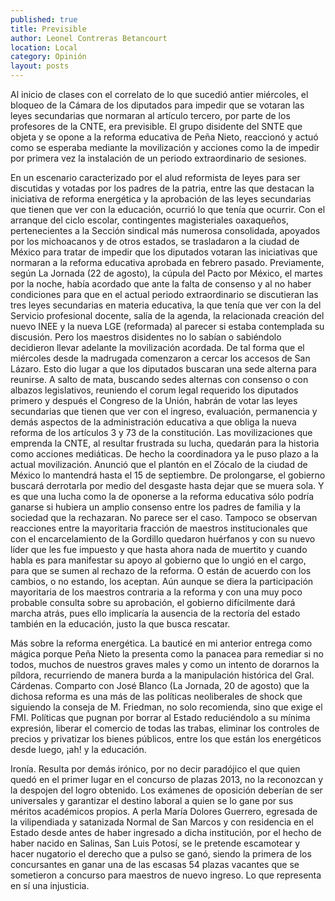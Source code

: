 ```yaml
---
published: true
title: Previsible
author: Leonel Contreras Betancourt
location: Local
category: Opinión
layout: posts
---
```


Al inicio de clases con el correlato de lo que sucedió antier miércoles, el bloqueo de la Cámara de los diputados para impedir que se votaran las leyes secundarias que normaran al artículo tercero, por parte de los profesores de la CNTE, era previsible. El grupo disidente del SNTE que objeta y se opone a la reforma educativa de Peña Nieto, reaccionó y actuó como se esperaba mediante la movilización y acciones como la de impedir por primera vez la instalación de un periodo extraordinario de sesiones.

En un escenario caracterizado por el alud reformista de leyes para ser discutidas y votadas por los padres de la patria, entre las que destacan la iniciativa de reforma energética y la aprobación de las leyes secundarias que tienen que ver con la educación, ocurrió lo que tenía que ocurrir. Con el arranque del ciclo escolar, contingentes magisteriales oaxaqueños, pertenecientes a la Sección sindical más numerosa consolidada, apoyados por los michoacanos y de otros estados, se trasladaron a la ciudad de México para tratar de impedir que los diputados votaran las iniciativas que normaran a la reforma educativa aprobada en febrero pasado. Previamente, según La Jornada (22 de agosto), la cúpula del Pacto por México, el martes por la noche, había acordado que ante la falta de consenso y al no haber condiciones para que en el actual periodo extraordinario se discutieran las tres leyes secundarias en materia educativa, la que tenía que ver con la del Servicio profesional docente, salía de la agenda, la relacionada creación del nuevo INEE y la nueva LGE (reformada) al parecer si estaba contemplada su discusión. Pero los maestros disidentes no lo sabían o sabiéndolo decidieron llevar adelante la movilización acordada. De tal forma que el miércoles desde la madrugada comenzaron a cercar los accesos de San Lázaro. Esto dio lugar a que los diputados buscaran una sede alterna para reunirse. A salto de mata, buscando sedes alternas con consenso o con albazos legislativos, reuniendo el corum legal requerido los diputados primero y después el Congreso de la Unión, habrán de votar las leyes secundarias que tienen que ver con el ingreso, evaluación, permanencia y demás aspectos de la administración educativa a que obliga la nueva reforma de los artículos  3 y 73 de la constitución. Las movilizaciones que emprenda la CNTE, al resultar frustrada su lucha, quedarán para la historia como acciones mediáticas. De hecho la coordinadora ya le puso plazo a la actual movilización. Anunció que el plantón en el Zócalo de la ciudad de México lo mantendrá hasta el 15 de septiembre. De prolongarse, el gobierno buscará derrotarla por medio del desgaste hasta dejar que se muera sola. Y es que una lucha como la de oponerse a la reforma educativa sólo podría ganarse si hubiera un amplio consenso entre los padres de familia y la sociedad que la rechazaran. No parece ser el caso. Tampoco se observan reacciones entre la mayoritaria fracción de maestros institucionales que con el encarcelamiento de la Gordillo quedaron huérfanos y con su nuevo líder que les fue impuesto y que hasta ahora nada de muertito y cuando habla es para manifestar su apoyo al gobierno que lo ungió en el cargo, para que se sumen al rechazo de la reforma. O están de acuerdo con los cambios, o no estando, los aceptan. Aún aunque se diera la participación mayoritaria de los maestros contraria a la reforma y con una muy poco probable consulta sobre su aprobación, el gobierno difícilmente dará marcha atrás, pues ello implicaría la ausencia de la rectoría del estado también en la educación, justo la que busca rescatar.     

Más sobre la reforma energética. La bauticé en mi anterior entrega como mágica porque Peña Nieto la presenta como la panacea para remediar si no todos, muchos de nuestros graves males y como un intento de dorarnos la píldora, recurriendo de manera burda a la manipulación histórica del Gral. Cárdenas. Comparto con José Blanco (La Jornada, 20 de agosto) que la dichosa reforma es una más de las políticas neoliberales de shock que siguiendo la conseja de M. Friedman, no solo recomienda, sino que exige el FMI. Políticas que pugnan por borrar al Estado reduciéndolo a su mínima expresión, liberar el comercio de todas las trabas, eliminar los controles de precios y privatizar los bienes públicos, entre los que están los energéticos desde luego, ¡ah! y la educación.   

Ironía. Resulta por demás irónico, por no decir paradójico el que quien quedó en el primer lugar en el concurso de plazas 2013, no la reconozcan y la despojen del logro obtenido. Los exámenes de oposición deberían de ser universales y garantizar el destino laboral a quien se lo gane por sus méritos académicos propios. A perla María Dolores Guerrero, egresada de la vilipendiada y satanizada  Normal de San Marcos y con residencia en el Estado desde antes de haber ingresado a dicha institución, por el hecho de haber nacido en Salinas, San Luis Potosí, se le pretende escamotear y hacer nugatorio el derecho que a pulso se ganó, siendo la primera de los concursantes en ganar una de las escasas 54 plazas vacantes que se sometieron a concurso para maestros de nuevo ingreso. Lo que representa en sí una injusticia. 
